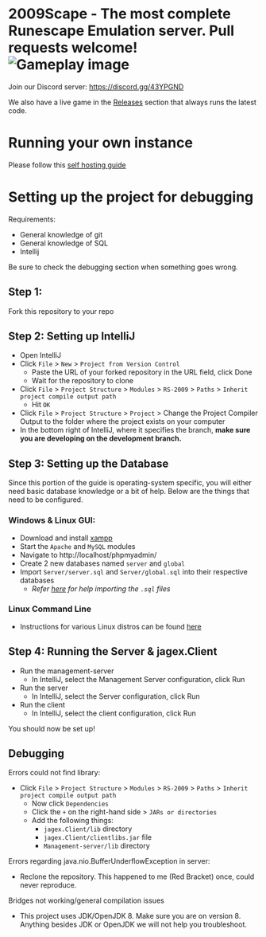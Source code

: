 # 2009Scape - The most complete Runescape Emulation server. Pull requests welcome! ![Gameplay image](https://i.imgur.com/31b6KpU.png)

Join our Discord server: https://discord.gg/43YPGND

We also have a live game in the [Releases](https://github.com/dginovker/RS-2009/releases) section that always runs the latest code.

# Running your own instance
Please follow this [self hosting guide](selfhosting.md)

# Setting up the project for debugging
Requirements:
- General knowledge of git
- General knowledge of SQL
- Intellij

Be sure to check the debugging section when something goes wrong.

## Step 1:
Fork this repository to your repo

## Step 2: Setting up IntelliJ
- Open IntelliJ
- Click `File` > `New` > `Project from Version Control`
  - Paste the URL of your forked repository in the URL field, click Done
  - Wait for the repository to clone
- Click `File` > `Project Structure` > `Modules` > `RS-2009` > `Paths` > `Inherit project compile output path`
  - Hit `OK`
- Click `File` > `Project Structure` > `Project` > Change the Project Compiler Output to the folder where the project exists on your computer
- In the bottom right of IntelliJ, where it specifies the branch, 
**make sure you are developing on the development branch.**
  
## Step 3: Setting up the Database
Since this portion of the guide is operating-system specific, you will either need basic database knowledge or a bit of help. Below are the things that need to be configured.

### Windows & Linux GUI:
- Download and install [xampp](https://www.apachefriends.org/download.html)
- Start the `Apache` and `MySQL` modules
- Navigate to http://localhost/phpmyadmin/
- Create 2 new databases named `server` and `global`
- Import `Server/server.sql` and `Server/global.sql` into their respective databases
  - _Refer [here](https://www.thecodedeveloper.com/import-large-sql-files-xampp/) for help importing the `.sql` files_

### Linux Command Line
- Instructions for various Linux distros can be found [here](https://github.com/dginovker/2009Scape/tree/b7bffda1c787f0ad8e9da83f9de7616990927878/CompiledServer/Guides)


## Step 4: Running the Server & jagex.Client
- Run the management-server
  - In IntelliJ, select the Management Server configuration, click Run
- Run the server
  - In IntelliJ, select the Server configuration, click Run
- Run the client
  - In IntelliJ, select the client configuration, click Run
  
You should now be set up!

## Debugging

Errors could not find library:
- Click `File` > `Project Structure` > `Modules` > `RS-2009` > `Paths` > `Inherit project compile output path`
  - Now click `Dependencies`
  - Click the `+` on the right-hand side > `JARs or directories`
  - Add the following things:
    - `jagex.Client/lib` directory
    - `jagex.Client/clientlibs.jar` file
    - `Management-server/lib` directory

Errors regarding java.nio.BufferUnderflowException in server:
- Reclone the repository. This happened to me (Red Bracket) once, could never reproduce.

Bridges not working/general compilation issues
- This project uses JDK/OpenJDK 8. Make sure you are on version 8. Anything besides JDK or OpenJDK we will not help you troubleshoot.
